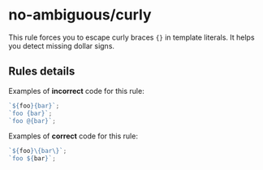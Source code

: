 no-ambiguous/curly
==================

This rule forces you to escape curly braces `{}` in template literals. It helps you detect missing dollar signs.

Rules details
-------------

Examples of **incorrect** code for this rule:

```js
`${foo}{bar}`;
`foo {bar}`;
`foo @{bar}`;
```

Examples of **correct** code for this rule:

```js
`${foo}\{bar\}`;
`foo ${bar}`;
```
